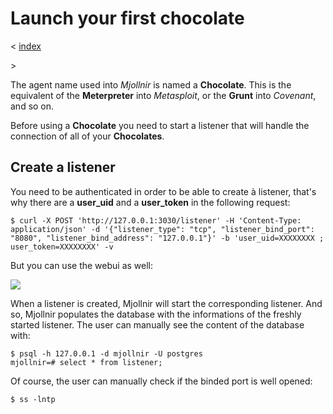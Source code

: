 # Launch your first chocolate

< [index](install-mjollnir-c2.md)

\> 

The agent name used into _Mjollnir_ is named a **Chocolate**. This is the equivalent of the **Meterpreter** into _Metasploit_, or the **Grunt** into _Covenant_, and so on.

Before using a **Chocolate**  you need to start a listener that will handle the connection of all of your **Chocolates**.

## Create a listener

You need to be authenticated in order to be able to create à listener, that's why there are a **user_uid** and a **user_token** in the following request:
```
$ curl -X POST 'http://127.0.0.1:3030/listener' -H 'Content-Type: application/json' -d '{"listener_type": "tcp", "listener_bind_port": "8080", "listener_bind_address": "127.0.0.1"}' -b 'user_uid=XXXXXXXX ; user_token=XXXXXXXX' -v
```

But you can use the webui as well:

![](demos/create_listener.gif)

When a listener is created, Mjollnir will start the corresponding listener. And so, Mjollnir populates the database with the informations of the freshly started listener. The user can manually see the content of the database with:
```
$ psql -h 127.0.0.1 -d mjollnir -U postgres
mjollnir=# select * from listener;
```

Of course, the user can manually check if the binded port is well opened:
```
$ ss -lntp
```




